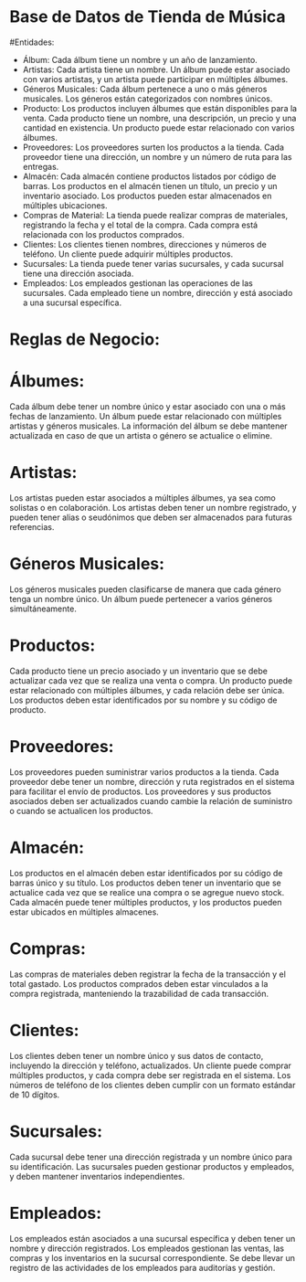 # Base de Datos de Tienda de Música
#Entidades:

- Álbum: Cada álbum tiene un nombre y un año de lanzamiento.
- Artistas: Cada artista tiene un nombre. Un álbum puede estar asociado con varios artistas, y un artista puede participar en múltiples álbumes.
- Géneros Musicales: Cada álbum pertenece a uno o más géneros musicales. Los géneros están categorizados con nombres únicos.
- Producto: Los productos incluyen álbumes que están disponibles para la venta. Cada producto tiene un nombre, una descripción, un precio y una cantidad en existencia. Un producto puede estar relacionado 
             con varios álbumes.
- Proveedores: Los proveedores surten los productos a la tienda. Cada proveedor tiene una dirección, un nombre y un número de ruta para las entregas.
- Almacén: Cada almacén contiene productos listados por código de barras. Los productos en el almacén tienen un título, un precio y un inventario asociado. Los productos pueden estar almacenados en 
            múltiples ubicaciones.
- Compras de Material: La tienda puede realizar compras de materiales, registrando la fecha y el total de la compra. Cada compra está relacionada con los productos comprados.
- Clientes: Los clientes tienen nombres, direcciones y números de teléfono. Un cliente puede adquirir múltiples productos.
- Sucursales: La tienda puede tener varias sucursales, y cada sucursal tiene una dirección asociada.
- Empleados: Los empleados gestionan las operaciones de las sucursales. Cada empleado tiene un nombre, dirección y está asociado a una sucursal específica.

# Reglas de Negocio:
# Álbumes:
Cada álbum debe tener un nombre único y estar asociado con una o más fechas de lanzamiento.
Un álbum puede estar relacionado con múltiples artistas y géneros musicales.
La información del álbum se debe mantener actualizada en caso de que un artista o género se actualice o elimine.
# Artistas:
Los artistas pueden estar asociados a múltiples álbumes, ya sea como solistas o en colaboración.
Los artistas deben tener un nombre registrado, y pueden tener alias o seudónimos que deben ser almacenados para futuras referencias.
# Géneros Musicales:
Los géneros musicales pueden clasificarse de manera que cada género tenga un nombre único.
Un álbum puede pertenecer a varios géneros simultáneamente.
# Productos:
Cada producto tiene un precio asociado y un inventario que se debe actualizar cada vez que se realiza una venta o compra.
Un producto puede estar relacionado con múltiples álbumes, y cada relación debe ser única.
Los productos deben estar identificados por su nombre y su código de producto.
# Proveedores:
Los proveedores pueden suministrar varios productos a la tienda.
Cada proveedor debe tener un nombre, dirección y ruta registrados en el sistema para facilitar el envío de productos.
Los proveedores y sus productos asociados deben ser actualizados cuando cambie la relación de suministro o cuando se actualicen los productos.
# Almacén:
Los productos en el almacén deben estar identificados por su código de barras único y su título.
Los productos deben tener un inventario que se actualice cada vez que se realice una compra o se agregue nuevo stock.
Cada almacén puede tener múltiples productos, y los productos pueden estar ubicados en múltiples almacenes.
# Compras:
Las compras de materiales deben registrar la fecha de la transacción y el total gastado.
Los productos comprados deben estar vinculados a la compra registrada, manteniendo la trazabilidad de cada transacción.
# Clientes:
Los clientes deben tener un nombre único y sus datos de contacto, incluyendo la dirección y teléfono, actualizados.
Un cliente puede comprar múltiples productos, y cada compra debe ser registrada en el sistema.
Los números de teléfono de los clientes deben cumplir con un formato estándar de 10 dígitos.
# Sucursales:
Cada sucursal debe tener una dirección registrada y un nombre único para su identificación.
Las sucursales pueden gestionar productos y empleados, y deben mantener inventarios independientes.
# Empleados:
Los empleados están asociados a una sucursal específica y deben tener un nombre y dirección registrados.
Los empleados gestionan las ventas, las compras y los inventarios en la sucursal correspondiente.
Se debe llevar un registro de las actividades de los empleados para auditorías y gestión.
